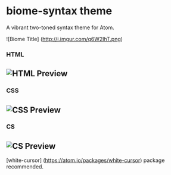 # biome-syntax theme

A vibrant two-toned syntax theme for Atom.

![Biome Title] (http://i.imgur.com/q6W2lhT.png)

### HTML
![HTML Preview](http://i.imgur.com/fqK699p.png)
---

### CSS
![CSS Preview](http://i.imgur.com/gkAjGk8.png)
---

### CS
![CS Preview](http://i.imgur.com/nty8wDc.png)
---

[white-cursor] (https://atom.io/packages/white-cursor) package recommended.

